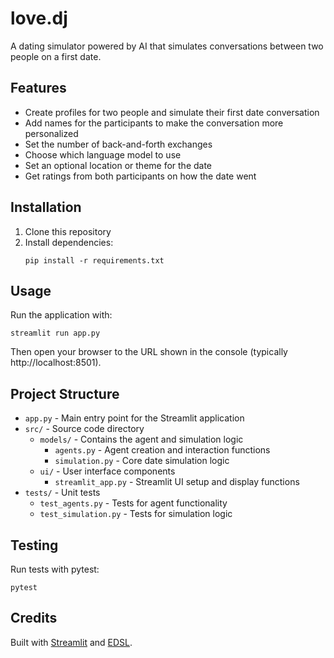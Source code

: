 # love.dj

A dating simulator powered by AI that simulates conversations between two people on a first date.

## Features

- Create profiles for two people and simulate their first date conversation
- Add names for the participants to make the conversation more personalized
- Set the number of back-and-forth exchanges
- Choose which language model to use
- Set an optional location or theme for the date
- Get ratings from both participants on how the date went

## Installation

1. Clone this repository
2. Install dependencies:
   ```
   pip install -r requirements.txt
   ```

## Usage

Run the application with:

```
streamlit run app.py
```

Then open your browser to the URL shown in the console (typically http://localhost:8501).

## Project Structure

- `app.py` - Main entry point for the Streamlit application
- `src/` - Source code directory
  - `models/` - Contains the agent and simulation logic
    - `agents.py` - Agent creation and interaction functions
    - `simulation.py` - Core date simulation logic
  - `ui/` - User interface components
    - `streamlit_app.py` - Streamlit UI setup and display functions
- `tests/` - Unit tests
  - `test_agents.py` - Tests for agent functionality
  - `test_simulation.py` - Tests for simulation logic

## Testing

Run tests with pytest:

```
pytest
```

## Credits

Built with [Streamlit](https://streamlit.io/) and [EDSL](https://github.com/expectedparrot/edsl).

